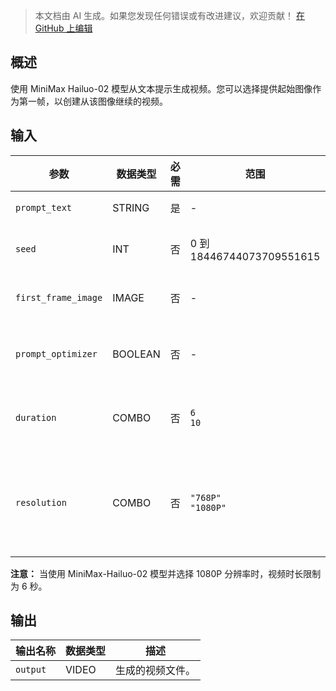 > 本文档由 AI 生成。如果您发现任何错误或有改进建议，欢迎贡献！ [在 GitHub 上编辑](https://github.com/Comfy-Org/embedded-docs/blob/main/comfyui_embedded_docs/docs/MinimaxHailuoVideoNode/zh.md)

## 概述

使用 MiniMax Hailuo-02 模型从文本提示生成视频。您可以选择提供起始图像作为第一帧，以创建从该图像继续的视频。

## 输入

| 参数 | 数据类型 | 必需 | 范围 | 描述 |
|-----------|-----------|----------|-------|-------------|
| `prompt_text` | STRING | 是 | - | 用于指导视频生成的文本提示。 |
| `seed` | INT | 否 | 0 到 18446744073709551615 | 用于创建噪声的随机种子（默认值：0）。 |
| `first_frame_image` | IMAGE | 否 | - | 可选图像，用作生成视频的第一帧。 |
| `prompt_optimizer` | BOOLEAN | 否 | - | 在需要时优化提示以提高生成质量（默认值：True）。 |
| `duration` | COMBO | 否 | `6`<br>`10` | 输出视频的长度，单位为秒（默认值：6）。 |
| `resolution` | COMBO | 否 | `"768P"`<br>`"1080P"` | 视频显示的尺寸。1080p 为 1920x1080，768p 为 1366x768（默认值："768P"）。 |

**注意：** 当使用 MiniMax-Hailuo-02 模型并选择 1080P 分辨率时，视频时长限制为 6 秒。

## 输出

| 输出名称 | 数据类型 | 描述 |
|-------------|-----------|-------------|
| `output` | VIDEO | 生成的视频文件。 |
